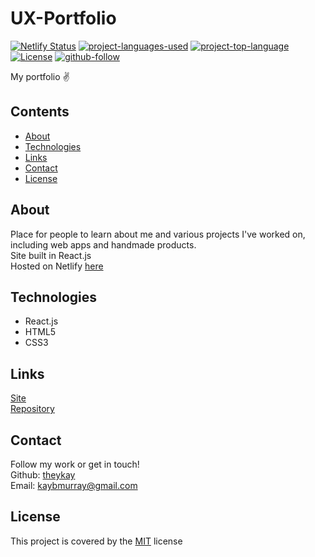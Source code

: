 # UX-Portfolio

[![Netlify Status](https://api.netlify.com/api/v1/badges/dee17323-f4dd-4bd0-9a67-2825953d9073/deploy-status)](https://app.netlify.com/sites/kind-ritchie-a8f6c9/deploys)
[![project-languages-used](https://img.shields.io/github/languages/count/theykay/ux-portfolio?color=important)](https://github.com/theykay/ux-portfolio)
[![project-top-language](https://img.shields.io/github/languages/top/theykay/ux-portfolio?color=blueviolet)](https://github.com/theykay/ux-portfolio)
[![License](https://img.shields.io/github/license/theykay/ux-portfolio)](https://github.com/theykay/ux-portfolio/blob/main/LICENSE)
[![github-follow](https://img.shields.io/github/followers/theykay?label=Follow&logoColor=purple&style=social)](https://github.com/theykay)

My portfolio ✌

## Contents
* [About](#about)
* [Technologies](#technologies)
* [Links](#links)
* [Contact](#contact)
* [License](#license)

## About
Place for people to learn about me and various projects I've worked on, including web apps and handmade products.\
Site built in React.js\
Hosted on Netlify [here](https://kind-ritchie-a8f6c9.netlify.app/)

## Technologies
* React.js
* HTML5
* CSS3

## Links
[Site](https://kind-ritchie-a8f6c9.netlify.app/)\
[Repository](https://github.com/theykay/ux-portfolio)

## Contact
Follow my work or get in touch!\
Github: [theykay](https://github.com/theykay)\
Email: [kaybmurray@gmail.com](mailto:kaybmurray@gmail.com)

## License
This project is covered by the [MIT](https://choosealicense.com/licenses/mit/) license